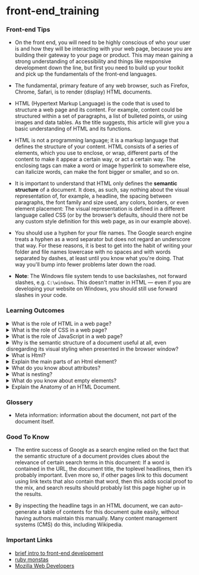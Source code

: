 # front-end_training

### Front-end Tips

- On the front end, you will need to be highly conscious of who your user is and how they will be interacting with your web page, because you are building their gateway to your page or product. This may mean gaining a strong understanding of accessibility and things like responsive development down the line, but first you need to build up your toolkit and pick up the fundamentals of the front-end languages.

- The fundamental, primary feature of any web browser, such as Firefox, Chrome, Safari, is to render (display) HTML documents.

- HTML (Hypertext Markup Language) is the code that is used to structure a web page and its content. For example, content could be structured within a set of paragraphs, a list of bulleted points, or using images and data tables. As the title suggests, this article will give you a basic understanding of HTML and its functions.

- HTML is not a programming language; it is a markup language that defines the structure of your content. HTML consists of a series of elements, which you use to enclose, or wrap, different parts of the content to make it appear a certain way, or act a certain way. The enclosing tags can make a word or image hyperlink to somewhere else, can italicize words, can make the font bigger or smaller, and so on.

- It is important to understand that HTML only defines the <strong>semantic structure</strong> of a document. It does, as such, say nothing about the visual representation of, for example, a headline, the spacing between paragraphs, the font family and size used, any colors, borders, or even element placement: The visual representation is defined in a different language called CSS (or by the browser’s defaults, should there not be any custom style definition for this web page, as in our example above).

- You should use a hyphen for your file names. The Google search engine treats a hyphen as a word separator but does not regard an underscore that way. For these reasons, it is best to get into the habit of writing your folder and file names lowercase with no spaces and with words separated by dashes, at least until you know what you're doing. That way you'll bump into fewer problems later down the road.

- **Note**: The Windows file system tends to use backslashes, not forward slashes, e.g. `C:\windows`. This doesn't matter in HTML — even if you are developing your website on Windows, you should still use forward slashes in your code.

### Learning Outcomes

<details>
<summary>What is the role of HTML in a web page?</summary>
<ul><ul>
  <li></li>
</ul></ul>
</details>

<details>
<summary>What is the role of CSS in a web page?</summary>
<ul><ul>
  <li></li>
</ul></ul>
</details>

<details>
<summary>What is the role of JavaScript in a web page?</summary>
<ul><ul>
  <li>JavaScript is a client-side programming language which helps web developer to do Web Application Development and make dynamic and interactive web pages by implementing custom client-side scripts.</li>
</ul></ul>
</details>

<details>
<summary>Why is the semantic structure of a document useful at all, even disregarding its visual styling when presented in the browser window?</summary>
<ul><ul>
  <li>
    Maybe the simplest example is a link. In order to describe a link in text (HTML is stored as plain text) we’ll need to tell three pieces of information to the browser:

    - That we’d like to define a link,
    - what text to display for the link, and
    - what other web address to link to.
This is a valid example of a link in HTML, using the tag a (which means “anchor”):

    <a href="http://rubymonstas.org">Ruby Monstas Homepage</a>

This HTML, when rendered in a web browser, looks like this: [Ruby Monstas Homepage](http://rubymonstas.org), i.e. there’s a link with the text “Ruby Montas Homepage” and it links to the target URL (“href”) http://rubymonstas.org.
  </li>
</ul></ul>
</details>

<details>
<summary>What is Html?</summary>
<ul><ul>
  <li>It is a language that “marks up” certain each part of the content with its structural meaning, such as “This is a link, with this target URL”, or “This is a heading with this level”, “This is a simple paragraph”, and so on.
</li>
</ul></ul>
</details>

<details>
<summary>Explain the main parts of an Html element?</summary>
<ul><ol>


  <img src="https://mdn.mozillademos.org/files/9347/grumpy-cat-small.png" alt="an example of an html element"/>

  <li> <strong>The opening tag</strong>: This consists of the name of the element (in this case, p), wrapped in opening and closing angle brackets. This states where the element begins or starts to take effect — in this case where the paragraph begins.</li>
  <li> <strong>The closing tag</strong>: This is the same as the opening tag, except that it includes a forward slash before the element name. This states where the element ends — in this case where the paragraph ends. Failing to add a closing tag is one of the standard beginner errors and can lead to strange results.</li>
  <li> <strong>The content</strong>: This is the content of the element, which in this case, is just text.</li>
  <li> <strong>The element</strong>: The opening tag, the closing tag and the content together comprise the element.</li>
</li>
</ol></ul>
</details>

<details>
<summary>What do you know about attributes?</summary>
<ul><ul>
  <li>Attributes contain extra information about the element that you don't want to appear in the actual content. Here, <code>class</code> is the attribute name and <code>editor-note</code> is the attribute value. The <code>class</code> attribute allows you to give the element an identifier that can be used later to target the element with style information and other things.
</li>
<li>An attribute should always have the following:
    <ol>
    <li> A space between it and the element name (or the previous attribute, if the element already has one or more attributes).</li>
    <li> The attribute name followed by an equal sign.</li>
    <li> The attribute value wrapped by opening and closing quotation marks.</li>
    </ol>
</li>

<li><strong>Note</strong>: Simple attribute values that don't contain ASCII whitespace (or any of the characters  <code>"</code> <code>'</code> <code>`</code> <code>=</code> <code><</code> <code>></code> ) can remain unquoted, but it is recommended that you quote all attribute values, as it makes the code more consistent and understandable.</li>
</ul></ul>
</details>

<details>
<summary>What is nesting?</summary>
<ul><ul>

    <p>My cat is <strong>very grumpy.</p></strong>
  <code>
  <p>My cat is <strong>very grumpy.</p></strong>
  </code>
  <li>You can put elements inside other elements too — this is called <strong>nesting</strong>.</li>
  <li>nesting in html follows the <strong>stack</strong> structure <strong>(LIFO)</strong></li>
  <li><strong>Note:</strong> The elements have to open and close correctly so that they are clearly inside or outside one another. If they overlap as shown above, then your web browser will try to make the best guess at what you were trying to say, which can lead to unexpected results. So don't do it!</li>
  <li>The correct way:

    <p>My cat is <strong>very grumpy.</strong></p>
  </li>
</ul></ul>
</details>

<details>
<summary>What do you know about empty elements?</summary>
<ul><ul>

  ```html
<img src="images/firefox-icon.png" alt="My test image">
```
  <li>
  Some elements have no content and are called empty elements. 
  </li>
  <li>
  This contains two attributes, but there is no closing <code>&lt;/img&gt;</code> tag and no inner content. This is because an image element doesn't wrap content to affect it. Its purpose is to embed an image in the HTML page in the place it appears.
  </li>

</ul></ul>
</details>

<details>
<summary>Explain the Anatomy of an HTML Document.</summary>
<ul><ul>

  ```html
  <!DOCTYPE html>
  <html>
  <head>
    <meta charset="utf-8">
    <title>My test page</title>
  </head>
  <body>
    <img src="images/firefox-icon.png" alt="My test image">
  </body>
  </html>
  ```

  <li><code>&lt;!DOCTYPE html&gt;</code> — the doctype. It is required preamble. In the mists of time, when HTML was young (around 1991/92), doctypes were meant to act as links to a set of rules that the HTML page had to follow to be considered good HTML, which could mean automatic error checking and other useful things. However these days, they don't do much, and are basically just needed to make sure your document behaves correctly. That's all you need to know for now.</li>

  <li><code>&lt;html&gt;&lt;/html&gt;</code> — the <code>&lt;html&gt;</code> element. This element wraps all the content on the entire page and is sometimes known as the root element.</li>

  <li><code>&lt;head&gt;&lt;/head&gt;</code> — the <code>&lt;head&gt;</code> element. This element acts as a container for all the stuff you want to include on the HTML page that isn't the content you are showing to your page's viewers. This includes things like keywords and a page description that you want to appear in search results, CSS to style our content, character set declarations and more.</li>

  <li><code>&lt;meta charset="utf-8"&gt;</code> — This element sets the character set your document should use to UTF-8 which includes most characters from the vast majority of written languages. Essentially, it can now handle any textual content you might put on it. There is no reason not to set this and it can help avoid some problems later on.</li>

  <li><code>&lt;title&gt;&lt;/title&gt;</code> — the <code>&lt;title&gt;</code> element. This sets the title of your page, which is the title that appears in the browser tab the page is loaded in. It is also used to describe the page when you bookmark/favourite it.</li>
  
  <li><code>&lt;body&gt;&lt;/body&gt;</code> — the <code>&lt;body&gt;</code> element. This contains all the content that you want to show to web users when they visit your page, whether that's text, images, videos, games, playable audio tracks or whatever else.</li>
</ul></ul>
</details>

### Glossery

- Meta information: information about the document, not part of the document itself.

### Good To Know

- The entire success of Google as a search engine relied on the fact that the semantic structure of a document provides clues about the relevance of certain search terms in this document: If a word is contained in the URL, the document title, the toplevel headlines, then it’s probably important. Even more so, if other pages link to this document using link texts that also contain that word, then this adds social proof to the mix, and search results should probably list this page higher up in the results.

- By inspecting the headline tags in an HTML document, we can auto-generate a table of contents for this document quite easily, without having authors maintain this manually. Many content management systems (CMS) do this, including Wikipedia.

### Important Links

- [brief intro to front-end development](https://web.archive.org/web/20200601022721/https://generalassemb.ly/blog/what-is-front-end-web-development/)
- [ruby monstas](http://rubymonstas.org/)
- [Mozilla Web Developers](https://developer.mozilla.org/en-US/docs/Learn/Getting_started_with_the_web/HTML_basics)